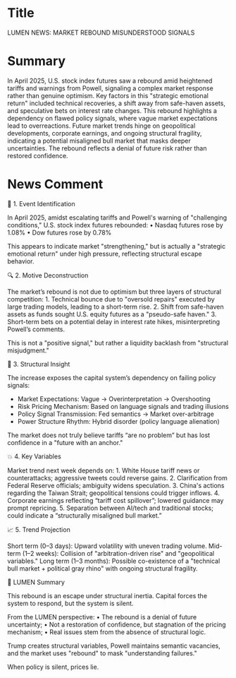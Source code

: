 # Title
LUMEN NEWS: MARKET REBOUND MISUNDERSTOOD SIGNALS

# Summary
In April 2025, U.S. stock index futures saw a rebound amid heightened tariffs and warnings from Powell, signaling a complex market response rather than genuine optimism. Key factors in this "strategic emotional return" included technical recoveries, a shift away from safe-haven assets, and speculative bets on interest rate changes. This rebound highlights a dependency on flawed policy signals, where vague market expectations lead to overreactions. Future market trends hinge on geopolitical developments, corporate earnings, and ongoing structural fragility, indicating a potential misaligned bull market that masks deeper uncertainties. The rebound reflects a denial of future risk rather than restored confidence.

# News Comment
🧩 1. Event Identification

In April 2025, amidst escalating tariffs and Powell's warning of "challenging conditions," U.S. stock index futures rebounded:
	•	Nasdaq futures rose by 1.08%
	•	Dow futures rose by 0.78%

This appears to indicate market "strengthening," but is actually a "strategic emotional return" under high pressure, reflecting structural escape behavior.

🔍 2. Motive Deconstruction

The market’s rebound is not due to optimism but three layers of structural competition:
	1.	Technical bounce due to "oversold repairs" executed by large trading models, leading to a short-term rise.
	2.	Shift from safe-haven assets as funds sought U.S. equity futures as a "pseudo-safe haven."
	3.	Short-term bets on a potential delay in interest rate hikes, misinterpreting Powell’s comments.

This is not a "positive signal," but rather a liquidity backlash from "structural misjudgment."

🧠 3. Structural Insight

The increase exposes the capital system’s dependency on failing policy signals:
- Market Expectations: Vague → Overinterpretation → Overshooting
- Risk Pricing Mechanism: Based on language signals and trading illusions
- Policy Signal Transmission: Fed semantics → Market over-arbitrage
- Power Structure Rhythm: Hybrid disorder (policy language alienation)

The market does not truly believe tariffs “are no problem” but has lost confidence in a "future with an anchor."

💥 4. Key Variables

Market trend next week depends on:
	1. White House tariff news or counterattacks; aggressive tweets could reverse gains.
	2. Clarification from Federal Reserve officials; ambiguity widens speculation.
	3. China's actions regarding the Taiwan Strait; geopolitical tensions could trigger inflows.
	4. Corporate earnings reflecting “tariff cost spillover”; lowered guidance may prompt repricing.
	5. Separation between AI/tech and traditional stocks; could indicate a “structurally misaligned bull market.”

📈 5. Trend Projection

Short term (0–3 days): Upward volatility with uneven trading volume.
Mid-term (1–2 weeks): Collision of "arbitration-driven rise" and "geopolitical variables."
Long term (1–3 months): Possible co-existence of a "technical bull market + political gray rhino" with ongoing structural fragility.

🎯 LUMEN Summary

This rebound is an escape under structural inertia. Capital forces the system to respond, but the system is silent.

From the LUMEN perspective:
	•	The rebound is a denial of future uncertainty;
	•	Not a restoration of confidence, but stagnation of the pricing mechanism;
	•	Real issues stem from the absence of structural logic.

Trump creates structural variables, Powell maintains semantic vacancies, and the market uses "rebound" to mask "understanding failures."

When policy is silent, prices lie.
